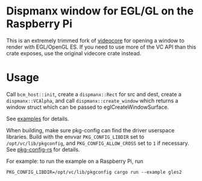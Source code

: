 # Dispmanx window for EGL/GL on the Raspberry Pi

This is an extremely trimmed fork of [videocore](https://crates.io/crates/videocore)
for opening a window to render with EGL/OpenGL ES.
If you need to use more of the VC API than this crate exposes,
use the original videcore crate instead.

# Usage

Call `bcm_host::init`, create a `dispmanx::Rect` for src and dest,
create a `dispmanx::VCAlpha`, and call `dispmanx::create_window`
which returns a window struct which can be passed to eglCreateWindowSurface.

See [examples](https://github.com/gustafla/rpi_window/tree/master/examples/gles2.rs) for details.

When building, make sure pkg-config can find the driver userspace libraries.
Build with the envvar `PKG_CONFIG_LIBDIR` set to `/opt/vc/lib/pkgconfig`, and
`PKG_CONFIG_ALLOW_CROSS` set to `1` if necessary.
See [pkg-config-rs](https://github.com/rust-lang/pkg-config-rs) for details.

For example: to run the example on a Raspberry Pi, run

```
PKG_CONFIG_LIBDIR=/opt/vc/lib/pkgconfig cargo run --example gles2
```
